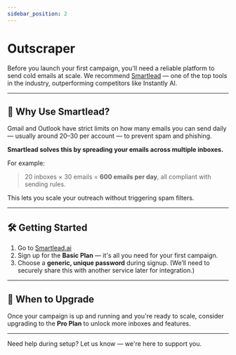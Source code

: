 ```yaml
---
sidebar_position: 2
---
```

# Outscraper

Before you launch your first campaign, you'll need a reliable platform to send cold emails at scale. We recommend [Smartlead](https://smartlead.ai/?via=leadodo) — one of the top tools in the industry, outperforming competitors like Instantly AI.

---

## 🚀 Why Use Smartlead?

Gmail and Outlook have strict limits on how many emails you can send daily — usually around 20–30 per account — to prevent spam and phishing.

**Smartlead solves this by spreading your emails across multiple inboxes.**

For example:

> 20 inboxes × 30 emails = **600 emails per day**, all compliant with sending rules.

This lets you scale your outreach without triggering spam filters.

---

## 🛠 Getting Started

1. Go to [Smartlead.ai](https://smartlead.ai/?via=leadodo)
2. Sign up for the **Basic Plan** — it's all you need for your first campaign.
3. Choose a **generic, unique password** during signup.
   (We’ll need to securely share this with another service later for integration.)

---

## 🔄 When to Upgrade

Once your campaign is up and running and you're ready to scale, consider upgrading to the **Pro Plan** to unlock more inboxes and features.

---

Need help during setup? Let us know — we're here to support you.
